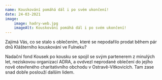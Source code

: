 ```yaml
---
name: Kouskování pomáhá dál i po svém ukončení!
date: 24-03-2021
image:
    image: hadry-web.jpg
    imageAlt: Kouskování pomáhá dál i po svém ukončení!
---
```

Zajímá Vás, co se stalo s oblečením, které se nepodařilo prodat během pár dnů Klášterního kouskování ve Fulneku?

Nadační fond Kousek po kousku se spojil se svým partenerem z minulých let, neziskovou organizací ADRA, a ovdvezl neprodané oblečení do jejího nově otevřeného charitativního obchodu v Ostravě-Vítkovicích. Tam zase snad dobře poslouží dalším lidem.
